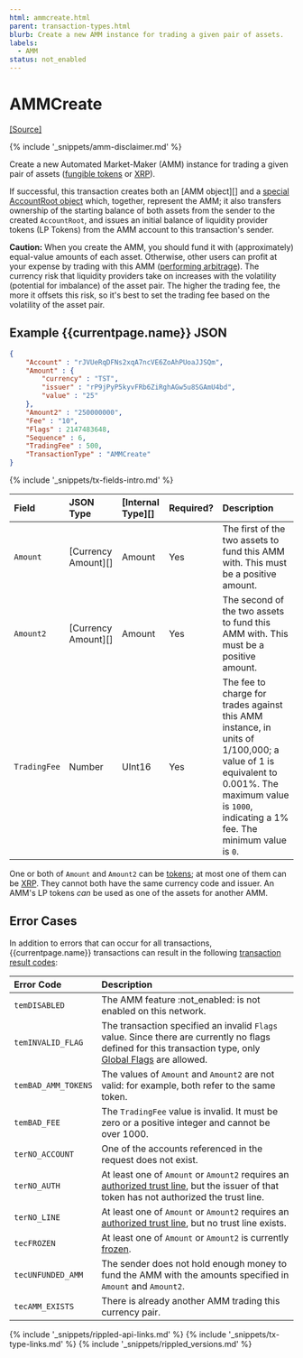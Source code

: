 ```yaml
---
html: ammcreate.html
parent: transaction-types.html
blurb: Create a new AMM instance for trading a given pair of assets.
labels:
  - AMM
status: not_enabled
---
```

# AMMCreate
[[Source]](https://github.com/gregtatcam/rippled/blob/amm-core-functionality/src/ripple/app/tx/impl/AMMCreate.cpp "Source")
<!-- TODO: Update source link to merged version when available -->

{% include '_snippets/amm-disclaimer.md' %}

Create a new Automated Market-Maker (AMM) instance for trading a given pair of assets ([fungible tokens](tokens.html) or [XRP](xrp.html)).

If successful, this transaction creates both an [AMM object][] and a [special AccountRoot object](accountroot.html#special-amm-accountroot-objects) which, together, represent the AMM; it also transfers ownership of the starting balance of both assets from the sender to the created `AccountRoot`, and issues an initial balance of liquidity provider tokens (LP Tokens) from the AMM account to this transaction's sender.

**Caution:** When you create the AMM, you should fund it with (approximately) equal-value amounts of each asset. Otherwise, other users can profit at your expense by trading with this AMM ([performing arbitrage](https://www.machow.ski/posts/an_introduction_to_automated_market_makers/#price-arbitrage)). The currency risk that liquidity providers take on increases with the volatility (potential for imbalance) of the asset pair. The higher the trading fee, the more it offsets this risk, so it's best to set the trading fee based on the volatility of the asset pair.

## Example {{currentpage.name}} JSON

```json
{
    "Account" : "rJVUeRqDFNs2xqA7ncVE6ZoAhPUoaJJSQm",
    "Amount" : {
        "currency" : "TST",
        "issuer" : "rP9jPyP5kyvFRb6ZiRghAGw5u8SGAmU4bd",
        "value" : "25"
    },
    "Amount2" : "250000000",
    "Fee" : "10",
    "Flags" : 2147483648,
    "Sequence" : 6,
    "TradingFee" : 500,
    "TransactionType" : "AMMCreate"
}
```

{% include '_snippets/tx-fields-intro.md' %}
<!--{# fix md highlighting_ #}-->

| Field        | JSON Type           | [Internal Type][] | Required? | Description |
|:-------------|:--------------------|:------------------|:----------|:------------|
| `Amount`     | [Currency Amount][] | Amount            | Yes       | The first of the two assets to fund this AMM with. This must be a positive amount. |
| `Amount2`    | [Currency Amount][] | Amount            | Yes       | The second of the two assets to fund this AMM with. This must be a positive amount. |
| `TradingFee` | Number              | UInt16            | Yes       | The fee to charge for trades against this AMM instance, in units of 1/100,000; a value of 1 is equivalent to 0.001%. The maximum value is `1000`, indicating a 1% fee. The minimum value is `0`. |

One or both of `Amount` and `Amount2` can be [tokens](tokens.html); at most one of them can be [XRP](xrp.html). They cannot both have the same currency code and issuer. An AMM's LP tokens _can_ be used as one of the assets for another AMM.

## Error Cases

In addition to errors that can occur for all transactions, {{currentpage.name}} transactions can result in the following [transaction result codes](transaction-results.html):

| Error Code          | Description                                  |
|:--------------------|:---------------------------------------------|
| `temDISABLED`       | The AMM feature :not_enabled: is not enabled on this network. |
| `temINVALID_FLAG`   | The transaction specified an invalid `Flags` value. Since there are currently no flags defined for this transaction type, only [Global Flags](transaction-common-fields.html#global-flags) are allowed. |
| `temBAD_AMM_TOKENS` | The values of `Amount` and `Amount2` are not valid: for example, both refer to the same token. |
| `temBAD_FEE`        | The `TradingFee` value is invalid. It must be zero or a positive integer and cannot be over 1000. |
| `terNO_ACCOUNT`     | One of the accounts referenced in the request does not exist. |
| `terNO_AUTH`        | At least one of `Amount` or `Amount2` requires an [authorized trust line](authorized-trust-lines.html), but the issuer of that token has not authorized the trust line. |
| `terNO_LINE`        | At least one of `Amount` or `Amount2` requires an [authorized trust line](authorized-trust-lines.html), but no trust line exists. |
| `tecFROZEN`         | At least one of `Amount` or `Amount2` is currently [frozen](freezes.html). |
| `tecUNFUNDED_AMM`   | The sender does not hold enough money to fund the AMM with the amounts specified in `Amount` and `Amount2`. |
| `tecAMM_EXISTS`     | There is already another AMM trading this currency pair. |

<!--{# common link defs #}-->
{% include '_snippets/rippled-api-links.md' %}
{% include '_snippets/tx-type-links.md' %}
{% include '_snippets/rippled_versions.md' %}

